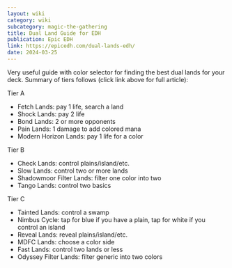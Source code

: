 ```yaml
---
layout: wiki
category: wiki
subcategory: magic-the-gathering
title: Dual Land Guide for EDH
publication: Epic EDH
link: https://epicedh.com/dual-lands-edh/
date: 2024-03-25
---
```


Very useful guide with color selector for finding the best dual lands for your deck. Summary of tiers follows (click link above for full article):

Tier A
* Fetch Lands: pay 1 life, search a land
* Shock Lands: pay 2 life
* Bond Lands: 2 or more opponents
* Pain Lands: 1 damage to add colored mana
* Modern Horizon Lands: pay 1 life for a color

Tier B
* Check Lands: control plains/island/etc.
* Slow Lands: control two or more lands
* Shadowmoor Filter Lands: filter one color into two
* Tango Lands: control two basics

Tier C
* Tainted Lands: control a swamp
* Nimbus Cycle: tap for blue if you have a plain, tap for white if you control an island
* Reveal Lands: reveal plains/island/etc.
* MDFC Lands: choose a color side
* Fast Lands: control two lands or less
* Odyssey Filter Lands: filter generic into two colors
